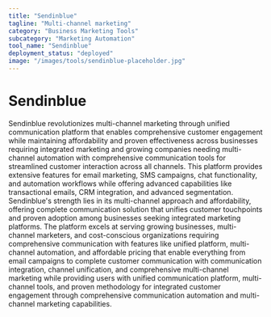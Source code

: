 ```yaml
---
title: "Sendinblue"
tagline: "Multi-channel marketing"
category: "Business Marketing Tools"
subcategory: "Marketing Automation"
tool_name: "Sendinblue"
deployment_status: "deployed"
image: "/images/tools/sendinblue-placeholder.jpg"
---
```


# Sendinblue

Sendinblue revolutionizes multi-channel marketing through unified communication platform that enables comprehensive customer engagement while maintaining affordability and proven effectiveness across businesses requiring integrated marketing and growing companies needing multi-channel automation with comprehensive communication tools for streamlined customer interaction across all channels. This platform provides extensive features for email marketing, SMS campaigns, chat functionality, and automation workflows while offering advanced capabilities like transactional emails, CRM integration, and advanced segmentation. Sendinblue's strength lies in its multi-channel approach and affordability, offering complete communication solution that unifies customer touchpoints and proven adoption among businesses seeking integrated marketing platforms. The platform excels at serving growing businesses, multi-channel marketers, and cost-conscious organizations requiring comprehensive communication with features like unified platform, multi-channel automation, and affordable pricing that enable everything from email campaigns to complete customer communication with communication integration, channel unification, and comprehensive multi-channel marketing while providing users with unified communication platform, multi-channel tools, and proven methodology for integrated customer engagement through comprehensive communication automation and multi-channel marketing capabilities.